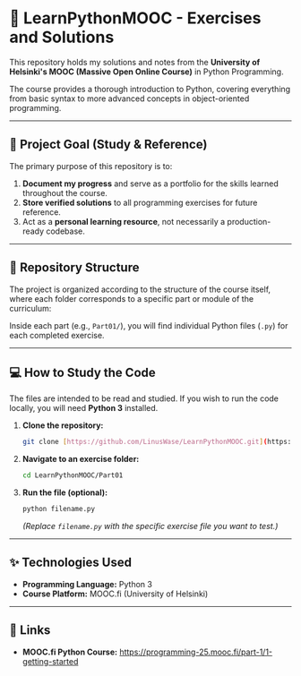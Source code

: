 # 🐍 LearnPythonMOOC - Exercises and Solutions

This repository holds my solutions and notes from the **University of Helsinki's MOOC (Massive Open Online Course)** in Python Programming.

The course provides a thorough introduction to Python, covering everything from basic syntax to more advanced concepts in object-oriented programming.

---

## 🎯 Project Goal (Study & Reference)

The primary purpose of this repository is to:

1.  **Document my progress** and serve as a portfolio for the skills learned throughout the course.
2.  **Store verified solutions** to all programming exercises for future reference.
3.  Act as a **personal learning resource**, not necessarily a production-ready codebase.

---

## 📁 Repository Structure

The project is organized according to the structure of the course itself, where each folder corresponds to a specific part or module of the curriculum:

Inside each part (e.g., `Part01/`), you will find individual Python files (`.py`) for each completed exercise.

---

## 💻 How to Study the Code

The files are intended to be read and studied. If you wish to run the code locally, you will need **Python 3** installed.

1.  **Clone the repository:**
    ```bash
    git clone [https://github.com/LinusWase/LearnPythonMOOC.git](https://github.com/LinusWase/LearnPythonMOOC.git)
    ```

2.  **Navigate to an exercise folder:**
    ```bash
    cd LearnPythonMOOC/Part01
    ```

3.  **Run the file (optional):**
    ```bash
    python filename.py
    ```
    *(Replace `filename.py` with the specific exercise file you want to test.)*

---

## ✨ Technologies Used

* **Programming Language:** Python 3
* **Course Platform:** MOOC.fi (University of Helsinki)

---

## 🔗 Links

* **MOOC.fi Python Course:** https://programming-25.mooc.fi/part-1/1-getting-started
